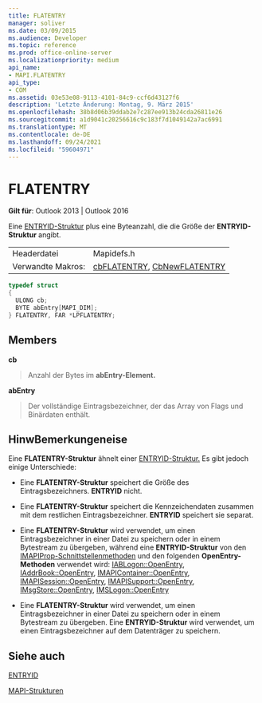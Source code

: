 ```yaml
---
title: FLATENTRY
manager: soliver
ms.date: 03/09/2015
ms.audience: Developer
ms.topic: reference
ms.prod: office-online-server
ms.localizationpriority: medium
api_name:
- MAPI.FLATENTRY
api_type:
- COM
ms.assetid: 03e53e08-9113-4101-84c9-ccf6d43127f6
description: 'Letzte Änderung: Montag, 9. März 2015'
ms.openlocfilehash: 38b8d06b39ddab2e7c287ee913b24cda26811e26
ms.sourcegitcommit: a1d9041c20256616c9c183f7d1049142a7ac6991
ms.translationtype: MT
ms.contentlocale: de-DE
ms.lasthandoff: 09/24/2021
ms.locfileid: "59604971"
---
```

# <a name="flatentry"></a>FLATENTRY

  
  
**Gilt für**: Outlook 2013 | Outlook 2016 
  
Eine [ENTRYID-Struktur](entryid.md) plus eine Byteanzahl, die die Größe der **ENTRYID-Struktur** angibt. 
  
|||
|:-----|:-----|
|Headerdatei  <br/> |Mapidefs.h  <br/> |
|Verwandte Makros:  <br/> |[cbFLATENTRY](cbflatentry.md), [CbNewFLATENTRY](cbnewflatentry.md) <br/> |
   
```cpp
typedef struct
{
  ULONG cb;
  BYTE abEntry[MAPI_DIM];
} FLATENTRY, FAR *LPFLATENTRY;

```

## <a name="members"></a>Members

 **cb**
  
> Anzahl der Bytes im **abEntry-Element.** 
    
 **abEntry**
  
> Der vollständige Eintragsbezeichner, der das Array von Flags und Binärdaten enthält.
    
## <a name="remarks"></a>HinwBemerkungeneise

Eine **FLATENTRY-Struktur** ähnelt einer [ENTRYID-Struktur.](entryid.md) Es gibt jedoch einige Unterschiede: 
  
- Eine **FLATENTRY-Struktur** speichert die Größe des Eintragsbezeichners. **ENTRYID** nicht. 
    
- Eine **FLATENTRY-Struktur** speichert die Kennzeichendaten zusammen mit dem restlichen Eintragsbezeichner. **ENTRYID** speichert sie separat. 
    
- Eine **FLATENTRY-Struktur** wird verwendet, um einen Eintragsbezeichner in einer Datei zu speichern oder in einem Bytestream zu übergeben, während eine **ENTRYID-Struktur** von den [IMAPIProp-Schnittstellenmethoden](imapipropiunknown.md) und den folgenden **OpenEntry-Methoden** verwendet wird: [IABLogon::OpenEntry](iablogon-openentry.md), [IAddrBook::OpenEntry](iaddrbook-openentry.md), [IMAPIContainer::OpenEntry](imapicontainer-openentry.md), [IMAPISession::OpenEntry](imapisession-openentry.md), [IMAPISupport::OpenEntry](imapisupport-openentry.md), [IMsgStore::OpenEntry](imsgstore-openentry.md), [IMSLogon::OpenEntry](imslogon-openentry.md)
    
- Eine **FLATENTRY-Struktur** wird verwendet, um einen Eintragsbezeichner in einer Datei zu speichern oder in einem Bytestream zu übergeben. Eine **ENTRYID-Struktur** wird verwendet, um einen Eintragsbezeichner auf dem Datenträger zu speichern. 
    
## <a name="see-also"></a>Siehe auch



[ENTRYID](entryid.md)


[MAPI-Strukturen](mapi-structures.md)


